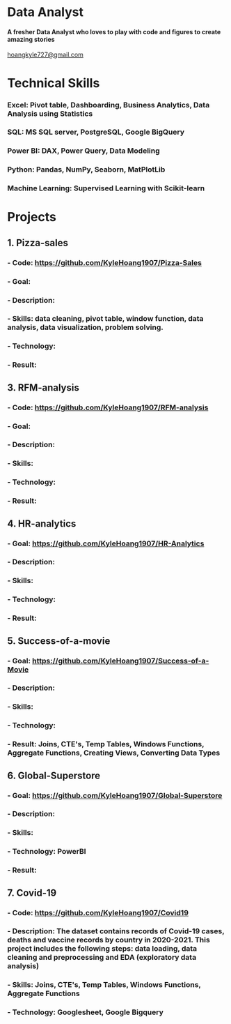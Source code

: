 # Data Analyst

#### A fresher Data Analyst who loves to play with code and figures to create amazing stories 

 hoangkyle727@gmail.com
 
# Technical Skills
### Excel: Pivot table, Dashboarding, Business Analytics, Data Analysis using Statistics
### SQL: MS SQL server, PostgreSQL, Google BigQuery 
### Power BI: DAX, Power Query, Data Modeling
### Python: Pandas, NumPy, Seaborn, MatPlotLib
### Machine Learning: Supervised Learning with Scikit-learn

# Projects 
## 1. Pizza-sales
   ### - Code: https://github.com/KyleHoang1907/Pizza-Sales
   ### - Goal: 
   ### - Description:
   ### - Skills: data cleaning, pivot table, window function, data analysis, data visualization, problem solving.
   ### - Technology:
   ### - Result: 

## 3. RFM-analysis
   ### - Code: https://github.com/KyleHoang1907/RFM-analysis
   ### - Goal: 
   ### - Description:
   ### - Skills: 
   ### - Technology:
   ### - Result:

## 4. HR-analytics
   ### - Goal: https://github.com/KyleHoang1907/HR-Analytics
   ### - Description:
   ### - Skills: 
   ### - Technology:
   ### - Result:

## 5. Success-of-a-movie
   ### - Goal: https://github.com/KyleHoang1907/Success-of-a-Movie
   ### - Description:
   ### - Skills: 
   ### - Technology:
   ### - Result: Joins, CTE's, Temp Tables, Windows Functions, Aggregate Functions, Creating Views, Converting Data Types

## 6. Global-Superstore
   ### - Goal: https://github.com/KyleHoang1907/Global-Superstore
   ### - Description:
   ### - Skills: 
   ### - Technology: PowerBI
   ### - Result:

## 7. Covid-19
   ### - Code: https://github.com/KyleHoang1907/Covid19
   ### - Description: The dataset contains records of Covid-19 cases, deaths and vaccine records by country in 2020-2021. This project includes the following steps: data loading, data cleaning and preprocessing and EDA (exploratory data analysis)
   ### - Skills: Joins, CTE's, Temp Tables, Windows Functions, Aggregate Functions
   ### - Technology: Googlesheet, Google Bigquery
    









